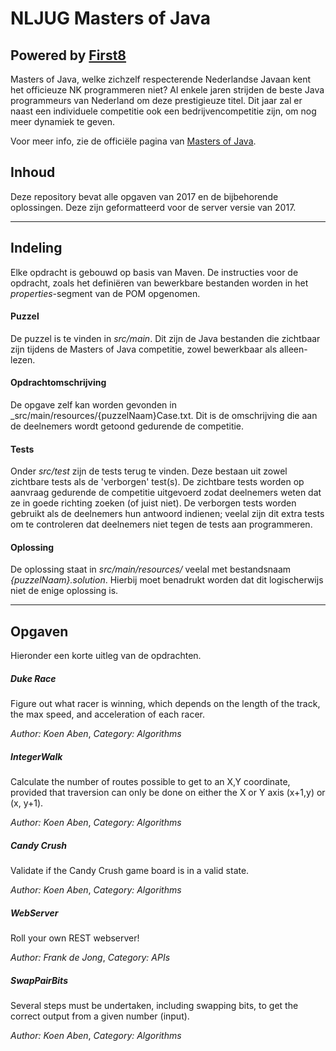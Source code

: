 # NLJUG Masters of Java
## Powered by [First8](http://www.first8.nl)
Masters of Java, welke zichzelf respecterende Nederlandse Javaan
kent het officieuze NK programmeren niet? Al enkele jaren strijden de beste Java programmeurs van Nederland om deze prestigieuze titel. Dit jaar zal er naast een individuele competitie ook een bedrijvencompetitie zijn, om nog meer dynamiek te geven.

Voor meer info, zie de officiële pagina van [Masters of Java](http://www.nljug.org/moj/2017/).

## Inhoud
Deze repository bevat alle opgaven van 2017 en de bijbehorende oplossingen. Deze zijn geformatteerd voor de server versie van 2017. 

---

## Indeling
Elke opdracht is gebouwd op basis van Maven. De instructies voor de opdracht, zoals het definiëren van bewerkbare bestanden worden in het _properties_-segment van de POM opgenomen.

#### Puzzel
De puzzel is te vinden in _src/main_. Dit zijn de Java bestanden die zichtbaar zijn tijdens de Masters of Java competitie, zowel bewerkbaar als alleen-lezen.

#### Opdrachtomschrijving
De opgave zelf kan worden gevonden in _src/main/resources/{puzzelNaam}Case.txt. Dit is de omschrijving die aan de deelnemers wordt getoond gedurende de competitie.

#### Tests
Onder _src/test_ zijn de tests terug te vinden. Deze bestaan uit zowel zichtbare tests als de 'verborgen' test(s). De zichtbare tests worden op aanvraag gedurende de competitie uitgevoerd zodat deelnemers weten dat ze in goede richting zoeken (of juist niet). De verborgen tests worden gebruikt als de deelnemers hun antwoord indienen; veelal zijn dit extra tests om te controleren dat deelnemers niet tegen de tests aan programmeren.

#### Oplossing
De oplossing staat in _src/main/resources/_ veelal met bestandsnaam _{puzzelNaam}.solution_. Hierbij moet benadrukt worden dat dit logischerwijs niet de enige oplossing is.

---

## Opgaven
Hieronder een korte uitleg van de opdrachten.

##### Duke Race
Figure out what racer is winning, which depends on the length of the track, the max speed, and acceleration of each racer.

_Author: Koen Aben_,
_Category: Algorithms_

##### IntegerWalk
Calculate the number of routes possible to get to an X,Y coordinate, provided that traversion can only be done on either the X or Y axis (x+1,y) or (x, y+1).

_Author: Koen Aben_,
_Category: Algorithms_

##### Candy Crush
Validate if the Candy Crush game board is in a valid state.

_Author: Koen Aben_,
_Category: Algorithms_

##### WebServer
Roll your own REST webserver!

_Author: Frank de Jong_,
_Category: APIs_

##### SwapPairBits
Several steps must be undertaken, including swapping bits, to get the correct output from a given number (input).

_Author: Koen Aben_,
_Category: Algorithms_
